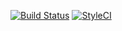 [![Build Status](https://travis-ci.org/faghani/bdok-post.svg?branch=master)](https://travis-ci.org/faghani/bdok-post)
[![StyleCI](https://styleci.io/repos/95646888/shield?branch=master)](https://styleci.io/repos/95646888)
